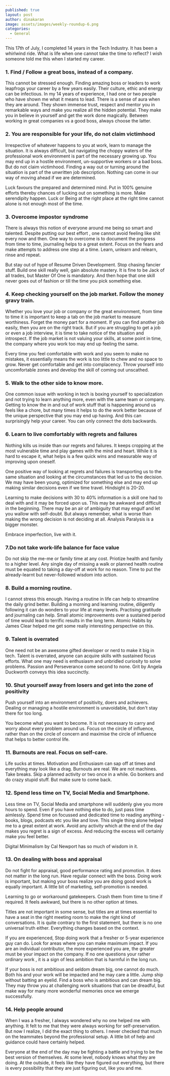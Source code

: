 ```yaml
---
published: true
layout: post
author: dinakaran
image: assets/images/weekly-roundup-6.png
categories:
  - General
---
```


This 17th of July, I completed 14 years in the Tech Industry. It has been a whirlwind ride. What is life when one cannot take the time to reflect? I wish someone told me this when I started my career.

### 1. Find / Follow a great boss, instead of a company. 

This cannot be stressed enough. Finding amazing boss or leaders to work leapfrogs your career by a few years easily. Their culture, ethic and energy can be infectious. In my  14 years of experience, I had one or two people who have shown me what it means to lead. There is a sense of aura when they are around. They shown immense trust, respect and mentor you in remarkable ways and make you realize all the hidden potential. They make you in believe in yourself and get the work done magically. Between working in great companies vs a good boss, always choose the latter. 

### 2. You are responsible for your life, do not claim victimhood

Irrespective of whatever happens to you at work, learn to manage the situation. It is always difficult, but navigating the choppy waters of the professional work environment is part of the necessary growing up. You may end up in a hostile environment, un-supportive workers or a bad boss. But do not claim victimhood. Finding a way out or turning around the situation is part of the unwritten job description. Nothing can come in our way of moving ahead if we are determined. 

Luck favours the prepared and determined mind.  Put in 100% genuine efforts thereby chances of lucking out on something is more. Make serendipity happen. Luck or Being at the right place at the right time cannot alone is not enough most of the time. 

### 3. Overcome impostor syndrome 

There is always this notion of everyone around me being so smart and talented. Despite putting our best effort , one cannot avoid feeling like shit every now and then. One way to overcome is to document the progress from time to time, journaling helps to a great extent. Focus on the fears and make attempts to address one step at a time. Learn, unlearn and relearn, rinse and repeat.

But stay out of hype of Resume Driven Development. Stop chasing fancier stuff. Build one skill really well, gain absolute mastery.  It is fine to be Jack of all trades, but Master Of One is mandatory. And then hope that one skill never goes out of fashion or till the time you pick something else. 
 
### 4. Keep checking yourself on the job market. Follow the money gravy train.

Whether you love your job or company or the great environment, from time to time it is important to keep a tab on the job market to measure worthiness. Forget the money part for a moment. If you can find another job easily, then you are on the right track. But if you are struggling to get a job or even a job interview, it is time to take notice of the situation and introspect. If the job market is not valuing your skills, at some point in time, the company where you work too may end up feeling the same. 

Every time you feel comfortable with work and you seem to make no mistakes, it essentially means the work is too little to chew and no space to grow. Never get comfortable and get into complacency. Throw yourself into uncomfortable zones and develop the skill of coming out unscathed.


### 5. Walk to the other side to know more.

One common issue with working in tech is boxing yourself to specialization and not trying to learn anything more, even with the same team or company. Getting to know the in and out of work stuff that is happening around us feels like a chore, but many times it helps to do the work better because of the unique perspective that you may end up having. And this can surprisingly help your career. You can only connect the dots backwards. 

### 6. Learn to live comfortably with regrets and failures

Nothing kills us inside than our regrets and failures. It keeps cropping at the most vulnerable time and play games with the mind and heart. While it is hard to escape it, what helps is a few quick wins and measurable way of improving upon oneself.  

One positive way of looking at regrets and failures is transporting us to the same situation and looking at the circumstances that led us to the decision. We may have been young, optimized for something else and may end up making similar decisions even if we time travel. Hindsight is 20-20.

Learning to make decisions with 30 to 40% information is a skill one had to deal with and it may be forced upon us.  This may be awkward and difficult in the beginning. There may be an air of ambiguity that may engulf and let you wallow with self-doubt. But always remember, what is worse than making the wrong decision is not deciding at all. Analysis Paralysis is a bigger monster.  

Embrace imperfection, live with it.

### 7.Do not take work-life balance for face value

Do not skip the me-me or family time at any cost. Priotize health and family to a higher level. Any single day of missing a walk or planned health routine must be equated to taking a day-off at work for no reason. Time to put the already-learnt but never-followed wisdom into action.

### 8. Build a morning routine. 

I cannot stress this enough. Having a routine in life can help to streamline the daily grind better. Building a morning and learning routine, diligently following it can do wonders to your life at many levels. Practising gratitude and journaling can help. Small atomic improvements over a sustained period of time would lead to terrific results in the long term. Atomic Habits by James Clear helped me get some really interesting perspective on this. 

### 9.  Talent is overrated

One need not be an awesome gifted developer or nerd to make it big in tech. Talent is overrated, anyone can acquire skills with sustained focus efforts. What one may need is enthusiasm and unbridled curiosity to solve problems. Passion and Perseverance come second to none. Grit by Angela Duckworth conveys this idea succinctly. 

### 10. Shut yourself away from losers and get into the zone of positivity 

Push yourself into an environment of positivity, doers and achievers. Dealing or managing a hostile environment is unavoidable, but don't stay there for too long. 

You become what you want to become. It is not necessary to carry and worry about every problem around us. Focus on the circle of influence, rather than on the circle of concern and maximise the circle of influence that helps to better control life.

### 11. Burnouts are real. Focus on self-care. 

Life sucks at times. Motivation and Enthusiasm can sap off at times and everything may look like a drag. Burnouts are real. We are not machines. Take breaks. Skip a planned activity or two once in a while. Go bonkers and do crazy stupid stuff. But make sure to come back. 

### 12. Spend less time on TV, Social Media and Smartphone. 

Less time on TV, Social Media and smartphone will suddenly give you more hours to spend. Even if you have nothing else to do, just pass time aimlessly. Spend time on focussed and dedicated time to reading anything - books, blogs, podcasts etc you like and love. This single thing alone helped me to a great extent at work. Avoid any activity which at the end of the day makes you regret is a sign of excess. And reducing the excess will certainly make you feel better.

Digital Minimalism by Cal Newport has so much of wisdom in it.  

### 13. On dealing with boss and appraisal 

Do not fight for appraisal, good performance rating and promotion. It does not matter in the long run. Have regular connect with the boss. Doing work is important, but making your boss realize you are doing good work is equally important. A little bit of marketing, self-promotion is needed. 

Learning to go or workaround gatekeepers. Crash them from time to time if required. It feels awkward, but there is no other option at times. 

Titles are not important in some sense, but titles are at times essential to have a seat in the right meeting room to make the right kind of conversations.  It is quite contrary to the first statement, but there is no one universal truth either. Everything changes based on the context. 

If you are experienced, Stop doing work that a fresher or 5-year experience guy can do. Look for areas where you can make maximum impact. If you are an individual contributor, the more experienced you are, the greater must be your impact on the company. If no one questions your rather ordinary work , it is a sign of less ambition that is harmful in the long run. 

If your boss is not ambitious and seldom dream big, one cannot do much. Both his and your work will be impacted and he may care a little.  Jump ship without batting an eyelid.  Find a boss who is ambitious and can dream big. They may throw you at challenging work situations that can be dreadful, but make way for many more wonderful memories once we emerge successfully.

### 14.  Help people around 

When I was a fresher, I always wondered why no one helped me with anything. It felt to me that they were always working for self-preservation. But now I realize, I did the exact thing to others. I never checked that much on the teammates beyond the professional setup. A little bit of help and guidance could have certainly helped.  

Everyone at the end of the day may be fighting a battle and trying to be the best version of themselves. At some level, nobody knows what they are doing. At the outside, it feels like they have figured out everything, but there is every possibility that they are just figuring out, like you and me. 








